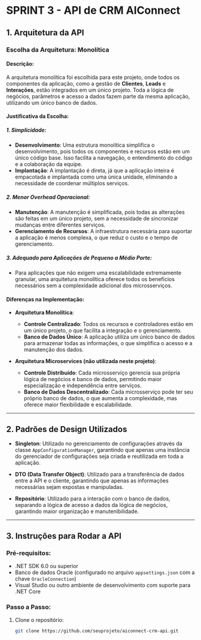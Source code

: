 # SPRINT 3 - API de CRM AIConnect

## 1. Arquitetura da API

### Escolha da Arquitetura: Monolítica

#### Descrição:
A arquitetura monolítica foi escolhida para este projeto, onde todos os componentes da aplicação, como a gestão de **Clientes**, **Leads** e **Interações**, estão integrados em um único projeto. Toda a lógica de negócios, parâmetros e acesso a dados fazem parte da mesma aplicação, utilizando um único banco de dados.

#### Justificativa da Escolha:

##### 1. Simplicidade:
- **Desenvolvimento**: Uma estrutura monolítica simplifica o desenvolvimento, pois todos os componentes e recursos estão em um único código base. Isso facilita a navegação, o entendimento do código e a colaboração da equipe.
- **Implantação**: A implantação é direta, já que a aplicação inteira é empacotada e implantada como uma única unidade, eliminando a necessidade de coordenar múltiplos serviços.

##### 2. Menor Overhead Operacional:
- **Manutenção**: A manutenção é simplificada, pois todas as alterações são feitas em um único projeto, sem a necessidade de sincronizar mudanças entre diferentes serviços.
- **Gerenciamento de Recursos**: A infraestrutura necessária para suportar a aplicação é menos complexa, o que reduz o custo e o tempo de gerenciamento.

##### 3. Adequado para Aplicações de Pequeno a Médio Porte:
- Para aplicações que não exigem uma escalabilidade extremamente granular, uma arquitetura monolítica oferece todos os benefícios necessários sem a complexidade adicional dos microsserviços.

#### Diferenças na Implementação:

- **Arquitetura Monolítica**:
  - **Controle Centralizado**: Todos os recursos e controladores estão em um único projeto, o que facilita a integração e o gerenciamento.
  - **Banco de Dados Único**: A aplicação utiliza um único banco de dados para armazenar todas as informações, o que simplifica o acesso e a manutenção dos dados.

- **Arquitetura Microservices (não utilizada neste projeto)**:
  - **Controle Distribuído**: Cada microsserviço gerencia sua própria lógica de negócios e banco de dados, permitindo maior especialização e independência entre serviços.
  - **Banco de Dados Descentralizado**: Cada microsserviço pode ter seu próprio banco de dados, o que aumenta a complexidade, mas oferece maior flexibilidade e escalabilidade.

---

## 2. Padrões de Design Utilizados

- **Singleton**: Utilizado no gerenciamento de configurações através da classe `AppConfigurationManager`, garantindo que apenas uma instância do gerenciador de configurações seja criada e reutilizada em toda a aplicação.
  
- **DTO (Data Transfer Object)**: Utilizado para a transferência de dados entre a API e o cliente, garantindo que apenas as informações necessárias sejam expostas e manipuladas.

- **Repositório**: Utilizado para a interação com o banco de dados, separando a lógica de acesso a dados da lógica de negócios, garantindo maior organização e manutenibilidade.

---

## 3. Instruções para Rodar a API

### Pré-requisitos:
- .NET SDK 6.0 ou superior
- Banco de dados Oracle (configurado no arquivo `appsettings.json` com a chave `OracleConnection`)
- Visual Studio ou outro ambiente de desenvolvimento com suporte para .NET Core

### Passo a Passo:

1. Clone o repositório:
   ```bash
   git clone https://github.com/seuprojeto/aiconnect-crm-api.git

